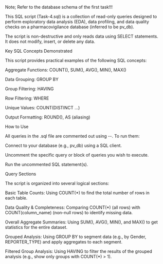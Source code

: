 Note; Refer to the database schema of the first task!!!

This SQL script (Task-4.sql) is a collection of read-only queries designed to perform exploratory data analysis (EDA), data profiling, and data quality checks on a pharmacovigilance database (inferred to be pv_db).

The script is non-destructive and only reads data using SELECT statements. It does not modify, insert, or delete any data.

Key SQL Concepts Demonstrated

This script provides practical examples of the following SQL concepts:

Aggregate Functions: COUNT(), SUM(), AVG(), MIN(), MAX()

Data Grouping: GROUP BY

Group Filtering: HAVING

Row Filtering: WHERE

Unique Values: COUNT(DISTINCT ...)

Output Formatting: ROUND(), AS (aliasing)

How to Use

All queries in the .sql file are commented out using --. To run them:

Connect to your database (e.g., pv_db) using a SQL client.

Uncomment the specific query or block of queries you wish to execute.

Run the uncommented SQL statement(s).

Query Sections

The script is organized into several logical sections:

Basic Table Counts: Using COUNT(*) to find the total number of rows in each table.

Data Quality & Completeness: Comparing COUNT(*) (all rows) with COUNT(column_name) (non-null rows) to identify missing data.

Overall Aggregate Summaries: Using SUM(), AVG(), MIN(), and MAX() to get statistics for the entire dataset.

Grouped Analysis: Using GROUP BY to segment data (e.g., by Gender, REPORTER_TYPE) and apply aggregates to each segment.

Filtered Group Analysis: Using HAVING to filter the results of the grouped analysis (e.g., show only groups with COUNT(*) > 1).
